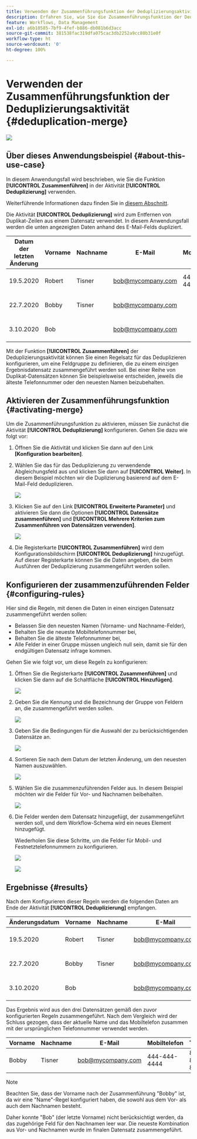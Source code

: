 ```yaml
---
title: Verwenden der Zusammenführungsfunktion der Deduplizierungsaktivität
description: Erfahren Sie, wie Sie die Zusammenführungsfunktion der Deduplizierungsaktivität verwenden.
feature: Workflows, Data Management
exl-id: a6b10585-7bf9-4fef-b886-db081b6d3acc
source-git-commit: 381538fac319dfa075cac3db2252a9cc80b31e0f
workflow-type: ht
source-wordcount: '0'
ht-degree: 100%

---
```


# Verwenden der Zusammenführungsfunktion der Deduplizierungsaktivität {#deduplication-merge}

![](../../assets/v7-only.svg)

## Über dieses Anwendungsbeispiel {#about-this-use-case}

In diesem Anwendungsfall wird beschrieben, wie Sie die Funktion **[!UICONTROL Zusammenführen]** in der Aktivität **[!UICONTROL Deduplizierung]** verwenden.

Weiterführende Informationen dazu finden Sie in [diesem Abschnitt](deduplication.md#merging-fields-into-single-record).

Die Aktivität **[!UICONTROL Deduplizierung]** wird zum Entfernen von Duplikat-Zeilen aus einem Datensatz verwendet. In diesem Anwendungsfall werden die unten angezeigten Daten anhand des E-Mail-Felds dupliziert.

| Datum der letzten Änderung | Vorname | Nachname | E-Mail | Mobiltelefon | Telefon |
|-----|------------|-----------|-------|--------------|------|
| 19.5.2020 | Robert | Tisner | bob@mycompany.com | 444-444-444 | 777-777-7777 |
| 22.7.2020 | Bobby | Tisner | bob@mycompany.com |  | 777-777-7777 |
| 3.10.2020 | Bob |  | bob@mycompany.com |  | 888-888-8888 |

Mit der Funktion **[!UICONTROL Zusammenführen]** der Deduplizierungsaktivität können Sie einen Regelsatz für das Deduplizieren konfigurieren, um eine Feldgruppe zu definieren, die zu einem einzigen Ergebnisdatensatz zusammengeführt werden soll. Bei einer Reihe von Duplikat-Datensätzen können Sie beispielsweise entscheiden, jeweils die älteste Telefonnummer oder den neuesten Namen beizubehalten.

## Aktivieren der Zusammenführungsfunktion {#activating-merge}


Um die Zusammenführungsfunktion zu aktivieren, müssen Sie zunächst die Aktivität **[!UICONTROL Deduplizierung]** konfigurieren. Gehen Sie dazu wie folgt vor:

1. Öffnen Sie die Aktivität und klicken Sie dann auf den Link **[Konfiguration bearbeiten]**.

1. Wählen Sie das für das Deduplizierung zu verwendende Abgleichungsfeld aus und klicken Sie dann auf **[!UICONTROL Weiter]**. In diesem Beispiel möchten wir die Duplizierung basierend auf dem E-Mail-Feld deduplizieren.

   ![](assets/uc_merge_edit.png)

1. Klicken Sie auf den Link **[!UICONTROL Erweiterte Parameter]** und aktivieren Sie dann die Optionen **[!UICONTROL Datensätze zusammenführen]** und **[!UICONTROL Mehrere Kriterien zum Zusammenführen von Datensätzen verwenden]**.

   ![](assets/uc_merge_advanced_parameters.png)

1. Die Registerkarte **[!UICONTROL Zusammenführen]** wird dem Konfigurationsbildschirm **[!UICONTROL Deduplizierung]** hinzugefügt. Auf dieser Registerkarte können Sie die Daten angeben, die beim Ausführen der Deduplizierung zusammengeführt werden sollen.

## Konfigurieren der zusammenzuführenden Felder {#configuring-rules}

Hier sind die Regeln, mit denen die Daten in einen einzigen Datensatz zusammengeführt werden sollen:

* Belassen Sie den neuesten Namen (Vorname- und Nachname-Felder),
* Behalten Sie die neueste Mobiltelefonnummer bei,
* Behalten Sie die älteste Telefonnummer bei,
* Alle Felder in einer Gruppe müssen ungleich null sein, damit sie für den endgültigen Datensatz infrage kommen.

Gehen Sie wie folgt vor, um diese Regeln zu konfigurieren:

1. Öffnen Sie die Registerkarte **[!UICONTROL Zusammenführen]** und klicken Sie dann auf die Schaltfläche **[!UICONTROL Hinzufügen]**.

   ![](assets/uc_merge_add.png)

1. Geben Sie die Kennung und die Bezeichnung der Gruppe von Feldern an, die zusammengeführt werden sollen.

   ![](assets/uc_merge_identifier.png)

1. Geben Sie die Bedingungen für die Auswahl der zu berücksichtigenden Datensätze an.

   ![](assets/uc_merge_filter.png)

1. Sortieren Sie nach dem Datum der letzten Änderung, um den neuesten Namen auszuwählen.

   ![](assets/uc_merge_sort.png)

1. Wählen Sie die zusammenzuführenden Felder aus. In diesem Beispiel möchten wir die Felder für Vor- und Nachnamen beibehalten.

   ![](assets/uc_merge_keep.png)

1. Die Felder werden dem Datensatz hinzugefügt, der zusammengeführt werden soll, und dem Workflow-Schema wird ein neues Element hinzugefügt.

   Wiederholen Sie diese Schritte, um die Felder für Mobil- und Festnetztelefonnummern zu konfigurieren.

   ![](assets/dedup8.png)

   ![](assets/dedup9.png)

## Ergebnisse {#results}

Nach dem Konfigurieren dieser Regeln werden die folgenden Daten am Ende der Aktivität **[!UICONTROL Deduplizierung]** empfangen.

| Änderungsdatum | Vorname | Nachname | E-Mail | Mobiltelefon | Telefon |
|-----|------------|-----------|-------|--------------|------|
| 19.5.2020 | Robert | Tisner | bob@mycompany.com | 444-444-444 | 777-777-7777 |
| 22.7.2020 | Bobby | Tisner | bob@mycompany.com |  | 777-777-7777 |
| 3.10.2020 | Bob |  | bob@mycompany.com |  | 888-888-8888 |

Das Ergebnis wird aus den drei Datensätzen gemäß den zuvor konfigurierten Regeln zusammengeführt. Nach dem Vergleich wird der Schluss gezogen, dass der aktuelle Name und das Mobiltelefon zusammen mit der ursprünglichen Telefonnummer verwendet werden.

| Vorname | Nachname | E-Mail | Mobiltelefon | Telefon |
|------------|-----------|-------|--------------|------|
| Bobby | Tisner | bob@mycompany.com | 444-444-4444 | 888-888-8888 |

>[!NOTE]
>
> Beachten Sie, dass der Vorname nach der Zusammenführung &quot;Bobby&quot; ist, da wir eine &quot;Name&quot;-Regel konfiguriert haben, die sowohl aus dem Vor- als auch dem Nachnamen besteht.
>
>Daher konnte &quot;Bob&quot; (der letzte Vorname) nicht berücksichtigt werden, da das zugehörige Feld für den Nachnamen leer war. Die neueste Kombination aus Vor- und Nachnamen wurde im finalen Datensatz zusammengeführt.
